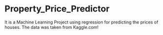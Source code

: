 # Property_Price_Predictor
It is a Machine Learning Project using regression for predicting the prices of houses. The data was taken from Kaggle.com!
